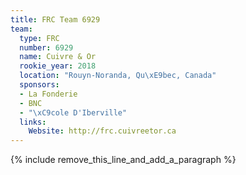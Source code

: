 ```yaml
---
title: FRC Team 6929
team:
  type: FRC
  number: 6929
  name: Cuivre & Or
  rookie_year: 2018
  location: "Rouyn-Noranda, Qu\xE9bec, Canada"
  sponsors:
  - La Fonderie
  - BNC
  - "\xC9cole D'Iberville"
  links:
    Website: http://frc.cuivreetor.ca
---
```


{% include remove_this_line_and_add_a_paragraph %}